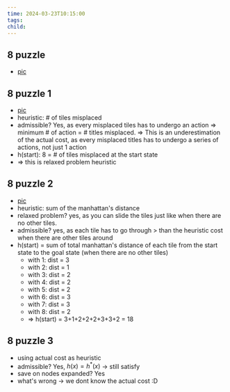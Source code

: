 ```yaml
---
time: 2024-03-23T10:15:00
tags: 
child:
---
```

## 8 puzzle
- [pic](https://i.imgur.com/r2vzo5r.png)
## 8 puzzle 1
- [pic](https://i.imgur.com/jAsuRMV.png)
- heuristic: # of tiles misplaced
- admissible? Yes, as every misplaced tiles has to undergo an action => minimum # of action = # titles misplaced. => This is an underestimation of the actual cost, as every misplaced titles has to undergo a series of actions, not just 1 action
- h(start): 8 = # of tiles misplaced at the start state
- => this is relaxed problem heuristic
## 8 puzzle 2
- [pic](https://i.imgur.com/xotiGOr.png)
- heuristic: sum of the manhattan's distance
- relaxed problem? yes, as you can slide the tiles just like when there are no other tiles.
- admissible? yes, as each tile has to go through > than the heuristic cost when there are other tiles around
- h(start) = sum of total manhattan's distance of each tile from the start state to the goal state (when there are no other tiles)
	- with 1: dist = 3
	- with 2: dist = 1
	- with 3: dist = 2
	- with 4: dist = 2
	- with 5: dist = 2
	- with 6: dist = 3
	- with 7: dist = 3
	- with 8: dist = 2
	- => h(start) = 3+1+2+2+2+3+3+2 = 18
## 8 puzzle 3
- using actual cost as heuristic
- admissible? Yes, $h(x) = h^*(x)$ -> still satisfy
- save on nodes expanded? Yes
- what's wrong -> we dont know the actual cost :D
